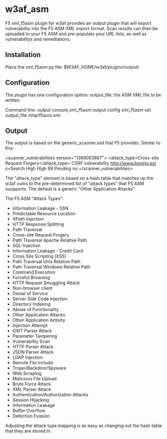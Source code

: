 w3af_asm
========

F5 xml_f5asm plugin for w3af provides an output plugin that will export vulnerability into the F5 ASM XML import format. Scan results can then be uploaded to your F5 ASM and pre-populate your URL lists, as well as vulnerabilitys and remediations.

Installation
------------
Place the xml_f5asm.py file:
  $W3AF_HOME/w3af/plugins/output/

Configuration
-------------
The plugin has one configuration option:
  output_file: the ASM XML file to be written

Command line:
  output console,xml_f5asm
  output config xml_f5asm
  set output_file /tmp/f5asm.xml

Output
-------
The output is based on the generic_scanner.xsd that F5 provides. Similar to this:

  <?xml version="1.0" encoding="UTF-8"?>
  <scanner_vulnerabilities version="1399053867">
      <vulnerability>
          <attack_type>Cross-site Request Forgery</attack_type>
          <name>CSRF vulnerability</name>
          <url>http://www.bigsho.es/</url>
          <parameter>s=Search</parameter>
          <severity>High</severity>
          <threat>High</threat>
          <score>99</score>
          <status>Pending</status>
          <opened>no</opened>
      </vulnerability>
  </scanner_vulnerabilities>
  
The "attack_type" element is based on a hash table that matches up the w3af vulns to the pre-determined list of "attack types" that F5 ASM suupports. The default is a generic "Other Application Attacks"

The F5 ASM "Attack Types":
+ Information Leakage - SSN
+ Predictable Resource Location
+ XPath Injection
+ HTTP Response Splitting
+ Path Traversal
+ Cross-site Request Forgery
+ Path Traversal Apache Relative Path
+ SQL-Injection
+ Information Leakage - Credit Card
+ Cross Site Scripting (XSS)
+ Path Traversal Unix Relative Path
+ Path Traversal Windows Relative Path
+ Command Execution
+ Forceful Browsing
+ HTTP Request Smuggling Attack
+ Non-browser client
+ Denial of Service
+ Server Side Code Injection
+ Directory Indexing
+ Abuse of Functionality
+ Other Application Attacks
+ Other Application Activity
+ Injection Attempt
+ GWT Parser Attack
+ Parameter Tampering
+ Vulnerability Scan
+ HTTP Parser Attack
+ JSON Parser Attack
+ LDAP Injection
+ Remote File Include
+ Trojan/Backdoor/Spyware
+ Web Scraping
+ Malicious File Upload 
+ Brute Force Attack
+ XML Parser Attack
+ Authentication/Authorization Attacks
+ Session Hijacking
+ Information Leakage
+ Buffer Overflow 
+ Detection Evasion

Adjusting the attack type mapping is as easy as changing out the hash table that they are stored in.

